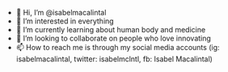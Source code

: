 - 👋 Hi, I’m @isabelmacalintal
- 👀 I’m interested in everything
- 🌱 I’m currently learning about human body and medicine
- 💞️ I’m looking to collaborate on people who love innovating
- 📫 How to reach me is through my social media accounts (ig: isabelmacalintal, twitter: isabelmclntl, fb: Isabel Macalintal)

<!---
isabelmacalintal/isabelmacalintal is a ✨ special ✨ repository because its `README.md` (this file) appears on your GitHub profile.
You can click the Preview link to take a look at your changes.
--->

